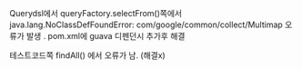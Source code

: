 Querydsl에서 queryFactory.selectFrom()쪽에서 java.lang.NoClassDefFoundError: com/google/common/collect/Multimap
오류가 발생 . pom.xml에 guava 디펜던시 추가후 해결 

테스트코드쪽 findAll() 에서 오류가 남. (해결x)

